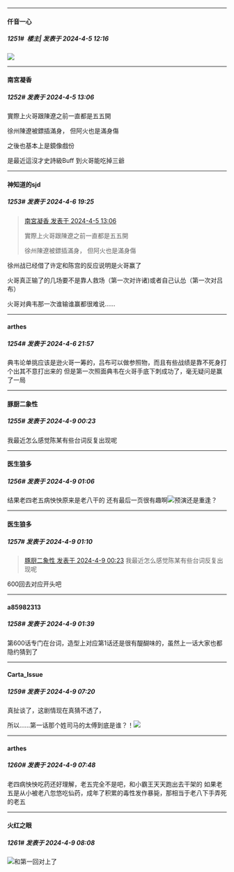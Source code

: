 ﻿
*****

####  仟音一心  
##### 1251#         楼主| 发表于 2024-4-5 12:16

<img src="https://p.sda1.dev/16/0c7c9c5f1fb0320c7b9032a4511c5597/CMP_20240405121609274.jpg" referrerpolicy="no-referrer">


*****

####  南宮凝香  
##### 1252#       发表于 2024-4-5 13:06

實際上火哥跟陳遼之前一直都是五五開

徐州陳遼被鏢插滿身， 但阿火也是滿身傷

之後也基本上是鏡像戲份

是最近這沒才史詩級Buff 到火哥能吃掉三爺


*****

####  神知道的sjd  
##### 1253#       发表于 2024-4-6 19:25

<blockquote><a href="httphttps://bbs.saraba1st.com/2b/forum.php?mod=redirect&amp;goto=findpost&amp;pid=64489499&amp;ptid=1843655" target="_blank">南宮凝香 发表于 2024-4-5 13:06</a>

實際上火哥跟陳遼之前一直都是五五開

徐州陳遼被鏢插滿身， 但阿火也是滿身傷</blockquote>
徐州战已经借了许定和陈宫的反应说明是火哥赢了

火哥真正输了的几场要不是靠人救场（第一次对许诸)或者自己认怂（第一次对吕布）

火哥对典韦那一次谁输谁赢都很难说……


*****

####  arthes  
##### 1254#       发表于 2024-4-6 21:57

典韦论单挑应该是逊火哥一筹的，吕布可以做参照物，而且有些战绩是靠不死身打个出其不意打出来的
但是第一次照面典韦在火哥手底下刺成功了，毫无疑问是赢了一局


*****

####  豚厨二象性  
##### 1255#       发表于 2024-4-9 00:23

我最近怎么感觉陈某有些台词反复出现呢


*****

####  医生狼多  
##### 1256#       发表于 2024-4-9 01:06

结果老四老五病怏怏原来是老八干的
还有最后一页很有趣啊<img src="https://static.saraba1st.com/image/smiley/face2017/033.png" referrerpolicy="no-referrer">预演还是重逢？


*****

####  医生狼多  
##### 1257#       发表于 2024-4-9 01:10

<blockquote><a href="httphttps://bbs.saraba1st.com/2b/forum.php?mod=redirect&amp;goto=findpost&amp;pid=64531127&amp;ptid=1843655" target="_blank">豚厨二象性 发表于 2024-4-9 00:23</a>
我最近怎么感觉陈某有些台词反复出现呢</blockquote>
600回去对应开头吧


*****

####  a85982313  
##### 1258#       发表于 2024-4-9 01:39

第600话专门在台词，造型上对应第1话还是很有醍醐味的，虽然上一话大家也都隐约猜到了 


*****

####  Carta_Issue  
##### 1259#       发表于 2024-4-9 07:20

真扯谈了，这剧情现在真猜不透了，

 所以……第一话那个姓司马的太傅到底是谁？！<img src="https://static.saraba1st.com/image/smiley/face2017/004.gif" referrerpolicy="no-referrer">


*****

####  arthes  
##### 1260#       发表于 2024-4-9 07:48

老四病怏怏吃药还好理解，老五完全不是吧，和小霸王天天跑出去干架的
如果老五是从小被老八忽悠吃仙药，成年了积累的毒性发作暴毙，那相当于老八下手弄死的老五


*****

####  火红之眼  
##### 1261#       发表于 2024-4-9 08:08

<img src="https://static.saraba1st.com/image/smiley/face2017/143.png" referrerpolicy="no-referrer">和第一回对上了


